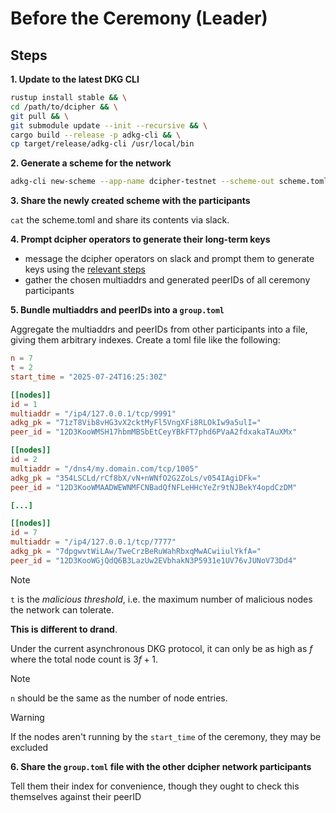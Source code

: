 # Before the Ceremony (Leader)

## Steps

**1. Update to the latest DKG CLI**

```bash
rustup install stable && \
cd /path/to/dcipher && \
git pull && \
git submodule update --init --recursive && \
cargo build --release -p adkg-cli && \
cp target/release/adkg-cli /usr/local/bin
```

**2. Generate a scheme for the network**

```bash
adkg-cli new-scheme --app-name dcipher-testnet --scheme-out scheme.toml
```

**3. Share the newly created scheme with the participants**

`cat` the scheme.toml and share its contents via slack.

**4. Prompt dcipher operators to generate their long-term keys**

- message the dcipher operators on slack and prompt them to generate keys using the [relevant steps](./operator-key-generation.md)
- gather the chosen multiaddrs and generated peerIDs of all ceremony participants

**5. Bundle multiaddrs and peerIDs into a `group.toml`**

Aggregate the multiaddrs and peerIDs from other participants into a file, giving them arbitrary indexes.
Create a toml file like the following:

```toml
n = 7
t = 2
start_time = "2025-07-24T16:25:30Z"

[[nodes]]
id = 1
multiaddr = "/ip4/127.0.0.1/tcp/9991"
adkg_pk = "71zT8Vib8vHG3vX2cktMyFl5VngXFi8RLOkIw9a5ulI="
peer_id = "12D3KooWMSH17hbmMBSbEtCeyYBkFT7phd6PVaA2fdxakaTAuXMx"

[[nodes]]
id = 2
multiaddr = "/dns4/my.domain.com/tcp/1005"
adkg_pk = "354LSCLd/rCf8bX/vN+nWNfO2G2ZoLs/v054IAgiDFk="
peer_id = "12D3KooWMAADWEWNMFCNBadQfNFLeHHcYeZr9tNJBekY4opdCzDM"

[...]

[[nodes]]
id = 7
multiaddr = "/ip4/127.0.0.1/tcp/7777"
adkg_pk = "7dpgwvtWiLAw/TweCrzBeRuWahRbxqMwACwiiulYkfA="
peer_id = "12D3KooWGjQdQ6B3LazUw2EVbhakN3P5931e1UV76vJUNoV73Dd4"
```

> [!NOTE]
> `t` is the _malicious threshold_, i.e. the maximum number of malicious nodes the network can tolerate. 
>
> **This is different to drand**. 
>
> Under the current asynchronous DKG protocol, it can only be as high as $f$ where the total node count is $3f + 1$.

> [!NOTE]
> `n` should be the same as the number of node entries.

> [!WARNING]
> If the nodes aren't running by the `start_time` of the ceremony, they may be excluded

**6. Share the `group.toml` file with the other dcipher network participants**

Tell them their index for convenience, though they ought to check this themselves against their peerID

